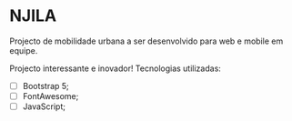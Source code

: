 # NJILA
 Projecto de mobilidade urbana a ser desenvolvido para web e mobile em equipe.

Projecto interessante e inovador!
Tecnologias utilizadas:
- [ ] Bootstrap 5;
- [ ] FontAwesome;
- [ ] JavaScript;
